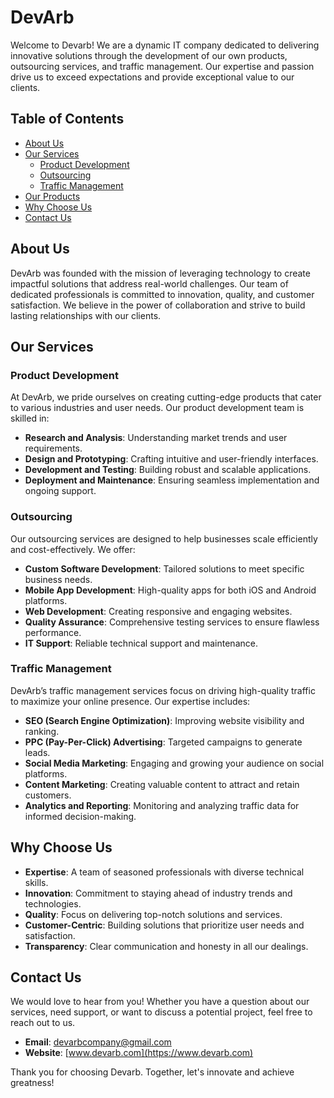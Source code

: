 # DevArb

Welcome to Devarb! We are a dynamic IT company dedicated to delivering innovative solutions through the development of our own products, outsourcing services, and traffic management. Our expertise and passion drive us to exceed expectations and provide exceptional value to our clients.

## Table of Contents

- [About Us](#about-us)
- [Our Services](#our-services)
  - [Product Development](#product-development)
  - [Outsourcing](#outsourcing)
  - [Traffic Management](#traffic-management)
- [Our Products](#our-products)
- [Why Choose Us](#why-choose-us)
- [Contact Us](#contact-us)

## About Us

DevArb was founded with the mission of leveraging technology to create impactful solutions that address real-world challenges. Our team of dedicated professionals is committed to innovation, quality, and customer satisfaction. We believe in the power of collaboration and strive to build lasting relationships with our clients.

## Our Services

### Product Development

At DevArb, we pride ourselves on creating cutting-edge products that cater to various industries and user needs. Our product development team is skilled in:

- **Research and Analysis**: Understanding market trends and user requirements.
- **Design and Prototyping**: Crafting intuitive and user-friendly interfaces.
- **Development and Testing**: Building robust and scalable applications.
- **Deployment and Maintenance**: Ensuring seamless implementation and ongoing support.

### Outsourcing

Our outsourcing services are designed to help businesses scale efficiently and cost-effectively. We offer:

- **Custom Software Development**: Tailored solutions to meet specific business needs.
- **Mobile App Development**: High-quality apps for both iOS and Android platforms.
- **Web Development**: Creating responsive and engaging websites.
- **Quality Assurance**: Comprehensive testing services to ensure flawless performance.
- **IT Support**: Reliable technical support and maintenance.

### Traffic Management

DevArb’s traffic management services focus on driving high-quality traffic to maximize your online presence. Our expertise includes:

- **SEO (Search Engine Optimization)**: Improving website visibility and ranking.
- **PPC (Pay-Per-Click) Advertising**: Targeted campaigns to generate leads.
- **Social Media Marketing**: Engaging and growing your audience on social platforms.
- **Content Marketing**: Creating valuable content to attract and retain customers.
- **Analytics and Reporting**: Monitoring and analyzing traffic data for informed decision-making.

## Why Choose Us

- **Expertise**: A team of seasoned professionals with diverse technical skills.
- **Innovation**: Commitment to staying ahead of industry trends and technologies.
- **Quality**: Focus on delivering top-notch solutions and services.
- **Customer-Centric**: Building solutions that prioritize user needs and satisfaction.
- **Transparency**: Clear communication and honesty in all our dealings.

## Contact Us

We would love to hear from you! Whether you have a question about our services, need support, or want to discuss a potential project, feel free to reach out to us.

- **Email**: devarbcompany@gmail.com
- **Website**: [www.devarb.com](https://www.devarb.com)

Thank you for choosing Devarb. Together, let's innovate and achieve greatness!

